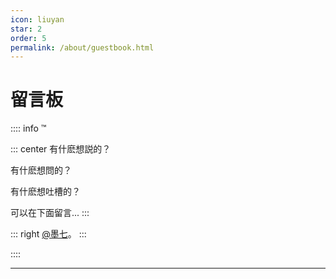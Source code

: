 ```yaml
---
icon: liuyan
star: 2
order: 5
permalink: /about/guestbook.html
---
```


# 留言板

:::: info ™

::: center
有什麽想説的？

有什麽想問的？

有什麽想吐槽的？

可以在下面留言...
:::

::: right
[@墨七](https://mo7.cc)。
:::

::::

---
